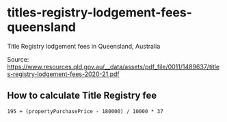 # titles-registry-lodgement-fees-queensland
Title Registry lodgement fees in Queensland, Australia

Source: https://www.resources.qld.gov.au/__data/assets/pdf_file/0011/1489637/titles-registry-lodgement-fees-2020-21.pdf

## How to calculate Title Registry fee

```
195 + (propertyPurchasePrice - 180000) / 10000 * 37
```
